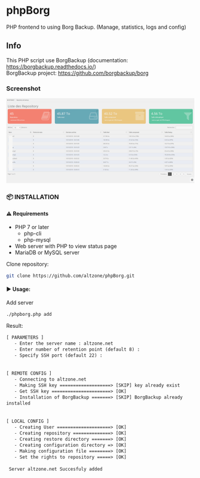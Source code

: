 # phpBorg
PHP frontend to using Borg Backup. (Manage, statistics, logs and config)  
## Info
This PHP script use BorgBackup (documentation: https://borgbackup.readthedocs.io/)  
BorgBackup project: https://github.com/borgbackup/borg  
  
### Screenshot
![alt text](https://github.com/altzone/phpBorg/blob/master/phpBorg.png)
  
  
### :package: INSTALLATION
#### :warning: Requirements
* PHP 7 or later
  * php-cli
  * php-mysql
* Web server with PHP to view status page
* MariaDB or MySQL server

Clone repository:
```sh
git clone https://github.com/altzone/phpBorg.git
```
#### :arrow_forward: Usage:   
Add server
```sh
./phpborg.php add
```
Result:
```
[ PARAMETERS ]
   - Enter the server name : altzone.net
   - Enter number of retention point (default 8) :
   - Specify SSH port (default 22) :


[ REMOTE CONFIG ]
   - Connecting to altzone.net
   - Making SSH key ===================> [SKIP] key already exist
   - Get SSH key ======================> [OK]
   - Installation of BorgBackup =======> [SKIP] BorgBackup already installed


[ LOCAL CONFIG ]
   - Creating User ====================> [OK]
   - Creating repository ==============> [OK]
   - Creating restore directory =======> [OK]
   - Creating configuration directory => [OK]
   - Making configuration file ========> [OK]
   - Set the rights to repository =====> [OK]

 Server altzone.net Succesfuly added
 ```
 
 


